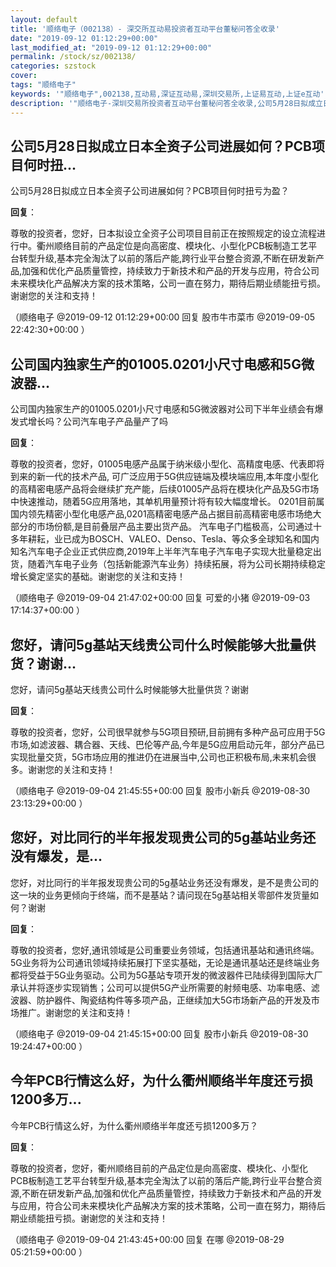 ```yaml
---
layout: default
title: '顺络电子（002138）- 深交所互动易投资者互动平台董秘问答全收录'
date: "2019-09-12 01:12:29+00:00"
last_modified_at: "2019-09-12 01:12:29+00:00"
permalink: /stock/sz/002138/
categories: szstock
cover: 
tags: "顺络电子"
keywords: '"顺络电子",002138,互动易,深证互动易,深圳交易所,上证易互动,上证e互动'
description: '"顺络电子-深圳交易所投资者互动平台董秘问答全收录,公司5月28日拟成立日本全资子公司进展如何？PCB项目何时扭亏为盈？"'
---
```


## 公司5月28日拟成立日本全资子公司进展如何？PCB项目何时扭...

公司5月28日拟成立日本全资子公司进展如何？PCB项目何时扭亏为盈？

**回复**：

尊敬的投资者，您好，日本拟设立全资子公司项目目前正在按照规定的设立流程进行中。衢州顺络目前的产品定位是向高密度、模块化、小型化PCB板制造工艺平台转型升级,基本完全淘汰了以前的落后产能,跨行业平台整合资源,不断在研发新产品,加强和优化产品质量管控，持续致力于新技术和产品的开发与应用，符合公司未来模块化产品解决方案的技术策略，公司一直在努力，期待后期业绩能扭亏损。谢谢您的关注和支持！ 

（顺络电子  @2019-09-12 01:12:29+00:00 回复 股市牛市菜市  @2019-09-05 22:42:30+00:00 ）

## 公司国内独家生产的01005.0201小尺寸电感和5G微波器...

公司国内独家生产的01005.0201小尺寸电感和5G微波器对公司下半年业绩会有爆发式增长吗？公司汽车电子产品量产了吗

**回复**：

尊敬的投资者，您好，01005电感产品属于纳米级小型化、高精度电感、代表即将到来的新一代的技术产品, 可广泛应用于5G供应链端及模块端应用,本年度小型化的高精密电感产品将会继续扩充产能，后续01005产品将在模块化产品及5G市场中快速推动，随着5G应用落地，其单机用量预计将有较大幅度增长。
0201目前属国内领先精密小型化电感产品,0201高精密电感产品占据目前高精密电感市场绝大部分的市场份额,是目前叠层产品主要出货产品。
汽车电子门槛极高，公司通过十多年耕耘，业已成为BOSCH、VALEO、Denso、Tesla、等众多全球知名和国内知名汽车电子企业正式供应商,2019年上半年汽车电子汽车电子实现大批量稳定出货，随着汽车电子业务（包括新能源汽车业务）持续拓展，将为公司长期持续稳定增长奠定坚实的基础。谢谢您的关注和支持！ 

（顺络电子  @2019-09-04 21:47:02+00:00 回复 可爱的小猪  @2019-09-03 17:14:37+00:00 ）

## 您好，请问5g基站天线贵公司什么时候能够大批量供货？谢谢...

您好，请问5g基站天线贵公司什么时候能够大批量供货？谢谢

**回复**：

尊敬的投资者，您好，公司很早就参与5G项目预研,目前拥有多种产品可应用于5G市场,如滤波器、耦合器、天线、巴伦等产品,今年是5G应用启动元年，部分产品已实现批量交货，5G市场应用的推进仍在进展当中,公司也正积极布局,未来机会很多。谢谢您的关注和支持！ 

（顺络电子  @2019-09-04 21:45:55+00:00 回复 股市小新兵  @2019-08-30 23:13:29+00:00 ）

## 您好，对比同行的半年报发现贵公司的5g基站业务还没有爆发，是...

您好，对比同行的半年报发现贵公司的5g基站业务还没有爆发，是不是贵公司的这一块的业务更倾向于终端，而不是基站？请问现在5g基站相关零部件发货量如何？谢谢

**回复**：

尊敬的投资者，您好,通讯领域是公司重要业务领域，包括通讯基站和通讯终端。5G业务将为公司通讯领域持续拓展打下坚实基础，无论是通讯基站还是终端业务都将受益于5G业务驱动。公司为5G基站专项开发的微波器件已陆续得到国际大厂承认并将逐步实现销售；公司可以提供5G产业所需要的射频电感、功率电感、滤波器、防护器件、陶瓷结构件等多项产品，正继续加大5G市场新产品的开发及市场推广。谢谢您的关注和支持！ 

（顺络电子  @2019-09-04 21:45:15+00:00 回复 股市小新兵  @2019-08-30 19:24:47+00:00 ）

## 今年PCB行情这么好，为什么衢州顺络半年度还亏损1200多万...

今年PCB行情这么好，为什么衢州顺络半年度还亏损1200多万？

**回复**：

尊敬的投资者，您好，衢州顺络目前的产品定位是向高密度、模块化、小型化PCB板制造工艺平台转型升级,基本完全淘汰了以前的落后产能,跨行业平台整合资源,不断在研发新产品,加强和优化产品质量管控，持续致力于新技术和产品的开发与应用，符合公司未来模块化产品解决方案的技术策略，公司一直在努力，期待后期业绩能扭亏损。谢谢您的关注和支持！ 

（顺络电子  @2019-09-04 21:43:45+00:00 回复 在哪  @2019-08-29 05:21:59+00:00 ）

